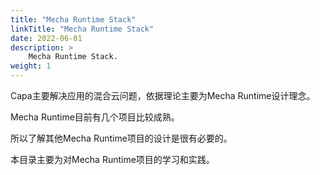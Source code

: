 ```yaml
---
title: "Mecha Runtime Stack"
linkTitle: "Mecha Runtime Stack"
date: 2022-06-01
description: >
    Mecha Runtime Stack.
weight: 1
---
```


Capa主要解决应用的混合云问题，依据理论主要为Mecha Runtime设计理念。

Mecha Runtime目前有几个项目比较成熟。

所以了解其他Mecha Runtime项目的设计是很有必要的。

本目录主要为对Mecha Runtime项目的学习和实践。